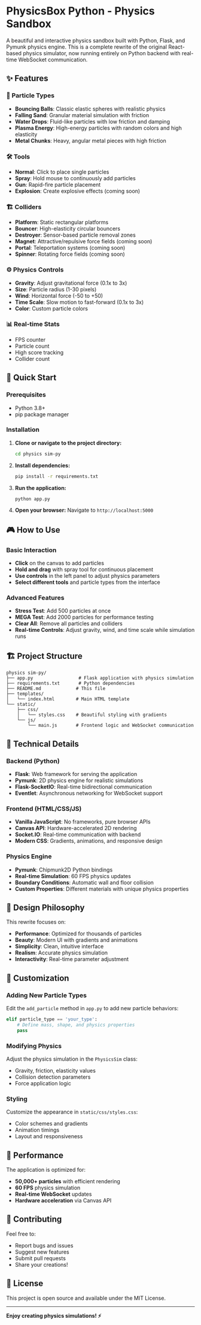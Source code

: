 # PhysicsBox Python - Physics Sandbox

A beautiful and interactive physics sandbox built with Python, Flask, and Pymunk physics engine. This is a complete rewrite of the original React-based physics simulator, now running entirely on Python backend with real-time WebSocket communication.

## ✨ Features

### 🎯 Particle Types
- **Bouncing Balls**: Classic elastic spheres with realistic physics
- **Falling Sand**: Granular material simulation with friction
- **Water Drops**: Fluid-like particles with low friction and damping
- **Plasma Energy**: High-energy particles with random colors and high elasticity
- **Metal Chunks**: Heavy, angular metal pieces with high friction

### 🛠️ Tools
- **Normal**: Click to place single particles
- **Spray**: Hold mouse to continuously add particles
- **Gun**: Rapid-fire particle placement
- **Explosion**: Create explosive effects (coming soon)

### 🏗️ Colliders
- **Platform**: Static rectangular platforms
- **Bouncer**: High-elasticity circular bouncers
- **Destroyer**: Sensor-based particle removal zones
- **Magnet**: Attractive/repulsive force fields (coming soon)
- **Portal**: Teleportation systems (coming soon)
- **Spinner**: Rotating force fields (coming soon)

### ⚙️ Physics Controls
- **Gravity**: Adjust gravitational force (0.1x to 3x)
- **Size**: Particle radius (1-30 pixels)
- **Wind**: Horizontal force (-50 to +50)
- **Time Scale**: Slow motion to fast-forward (0.1x to 3x)
- **Color**: Custom particle colors

### 📊 Real-time Stats
- FPS counter
- Particle count
- High score tracking
- Collider count

## 🚀 Quick Start

### Prerequisites
- Python 3.8+
- pip package manager

### Installation

1. **Clone or navigate to the project directory:**
   ```bash
   cd physics sim-py
   ```

2. **Install dependencies:**
   ```bash
   pip install -r requirements.txt
   ```

3. **Run the application:**
   ```bash
   python app.py
   ```

4. **Open your browser:**
   Navigate to `http://localhost:5000`

## 🎮 How to Use

### Basic Interaction
- **Click** on the canvas to add particles
- **Hold and drag** with spray tool for continuous placement
- **Use controls** in the left panel to adjust physics parameters
- **Select different tools** and particle types from the interface

### Advanced Features
- **Stress Test**: Add 500 particles at once
- **MEGA Test**: Add 2000 particles for performance testing
- **Clear All**: Remove all particles and colliders
- **Real-time Controls**: Adjust gravity, wind, and time scale while simulation runs

## 🏗️ Project Structure

```
physics sim-py/
├── app.py                 # Flask application with physics simulation
├── requirements.txt       # Python dependencies
├── README.md             # This file
├── templates/
│   └── index.html        # Main HTML template
└── static/
    ├── css/
    │   └── styles.css    # Beautiful styling with gradients
    └── js/
        └── main.js       # Frontend logic and WebSocket communication
```

## 🧪 Technical Details

### Backend (Python)
- **Flask**: Web framework for serving the application
- **Pymunk**: 2D physics engine for realistic simulations
- **Flask-SocketIO**: Real-time bidirectional communication
- **Eventlet**: Asynchronous networking for WebSocket support

### Frontend (HTML/CSS/JS)
- **Vanilla JavaScript**: No frameworks, pure browser APIs
- **Canvas API**: Hardware-accelerated 2D rendering
- **Socket.IO**: Real-time communication with backend
- **Modern CSS**: Gradients, animations, and responsive design

### Physics Engine
- **Pymunk**: Chipmunk2D Python bindings
- **Real-time Simulation**: 60 FPS physics updates
- **Boundary Conditions**: Automatic wall and floor collision
- **Custom Properties**: Different materials with unique physics properties

## 🎨 Design Philosophy

This rewrite focuses on:
- **Performance**: Optimized for thousands of particles
- **Beauty**: Modern UI with gradients and animations
- **Simplicity**: Clean, intuitive interface
- **Realism**: Accurate physics simulation
- **Interactivity**: Real-time parameter adjustment

## 🔧 Customization

### Adding New Particle Types
Edit the `add_particle` method in `app.py` to add new particle behaviors:

```python
elif particle_type == 'your_type':
    # Define mass, shape, and physics properties
    pass
```

### Modifying Physics
Adjust the physics simulation in the `PhysicsSim` class:
- Gravity, friction, elasticity values
- Collision detection parameters
- Force application logic

### Styling
Customize the appearance in `static/css/styles.css`:
- Color schemes and gradients
- Animation timings
- Layout and responsiveness

## 🚀 Performance

The application is optimized for:
- **50,000+ particles** with efficient rendering
- **60 FPS** physics simulation
- **Real-time WebSocket** updates
- **Hardware acceleration** via Canvas API

## 🤝 Contributing

Feel free to:
- Report bugs and issues
- Suggest new features
- Submit pull requests
- Share your creations!

## 📄 License

This project is open source and available under the MIT License.

---

**Enjoy creating physics simulations! ⚡**
